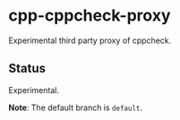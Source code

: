 # cpp-cppcheck-proxy

Experimental third party proxy of cppcheck.

## Status

Experimental.

**Note**: The default branch is `default`.
